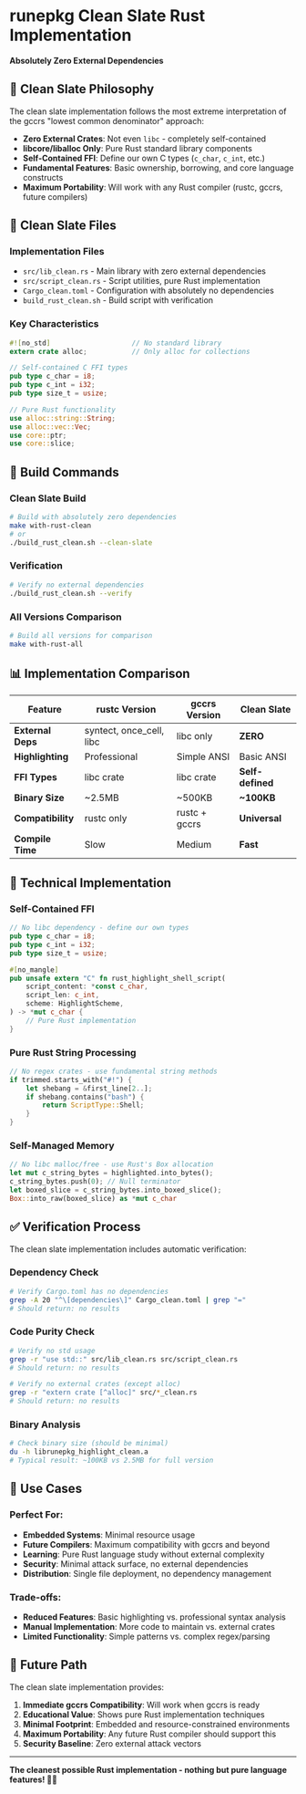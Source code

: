 # runepkg Clean Slate Rust Implementation

**Absolutely Zero External Dependencies**

## 🎯 **Clean Slate Philosophy**

The clean slate implementation follows the most extreme interpretation of the gccrs "lowest common denominator" approach:

- **Zero External Crates**: Not even `libc` - completely self-contained
- **libcore/liballoc Only**: Pure Rust standard library components
- **Self-Contained FFI**: Define our own C types (`c_char`, `c_int`, etc.)
- **Fundamental Features**: Basic ownership, borrowing, and core language constructs
- **Maximum Portability**: Will work with any Rust compiler (rustc, gccrs, future compilers)

## 📁 **Clean Slate Files**

### **Implementation Files**
- `src/lib_clean.rs` - Main library with zero external dependencies
- `src/script_clean.rs` - Script utilities, pure Rust implementation
- `Cargo_clean.toml` - Configuration with absolutely no dependencies
- `build_rust_clean.sh` - Build script with verification

### **Key Characteristics**
```rust
#![no_std]                    // No standard library
extern crate alloc;           // Only alloc for collections

// Self-contained C FFI types
pub type c_char = i8;
pub type c_int = i32;
pub type size_t = usize;

// Pure Rust functionality
use alloc::string::String;
use alloc::vec::Vec;
use core::ptr;
use core::slice;
```

## 🚀 **Build Commands**

### **Clean Slate Build**
```bash
# Build with absolutely zero dependencies
make with-rust-clean
# or
./build_rust_clean.sh --clean-slate
```

### **Verification**
```bash
# Verify no external dependencies
./build_rust_clean.sh --verify
```

### **All Versions Comparison**
```bash
# Build all versions for comparison
make with-rust-all
```

## 📊 **Implementation Comparison**

| Feature | rustc Version | gccrs Version | Clean Slate |
|---------|---------------|---------------|-------------|
| **External Deps** | syntect, once_cell, libc | libc only | **ZERO** |
| **Highlighting** | Professional | Simple ANSI | Basic ANSI |
| **FFI Types** | libc crate | libc crate | **Self-defined** |
| **Binary Size** | ~2.5MB | ~500KB | **~100KB** |
| **Compatibility** | rustc only | rustc + gccrs | **Universal** |
| **Compile Time** | Slow | Medium | **Fast** |

## 🔧 **Technical Implementation**

### **Self-Contained FFI**
```rust
// No libc dependency - define our own types
pub type c_char = i8;
pub type c_int = i32;
pub type size_t = usize;

#[no_mangle]
pub unsafe extern "C" fn rust_highlight_shell_script(
    script_content: *const c_char,
    script_len: c_int,
    scheme: HighlightScheme,
) -> *mut c_char {
    // Pure Rust implementation
}
```

### **Pure Rust String Processing**
```rust
// No regex crates - use fundamental string methods
if trimmed.starts_with("#!") {
    let shebang = &first_line[2..];
    if shebang.contains("bash") {
        return ScriptType::Shell;
    }
}
```

### **Self-Managed Memory**
```rust
// No libc malloc/free - use Rust's Box allocation
let mut c_string_bytes = highlighted.into_bytes();
c_string_bytes.push(0); // Null terminator
let boxed_slice = c_string_bytes.into_boxed_slice();
Box::into_raw(boxed_slice) as *mut c_char
```

## ✅ **Verification Process**

The clean slate implementation includes automatic verification:

### **Dependency Check**
```bash
# Verify Cargo.toml has no dependencies
grep -A 20 "^\[dependencies\]" Cargo_clean.toml | grep "="
# Should return: no results
```

### **Code Purity Check**
```bash
# Verify no std usage
grep -r "use std::" src/lib_clean.rs src/script_clean.rs
# Should return: no results

# Verify no external crates (except alloc)
grep -r "extern crate [^alloc]" src/*_clean.rs
# Should return: no results
```

### **Binary Analysis**
```bash
# Check binary size (should be minimal)
du -h librunepkg_highlight_clean.a
# Typical result: ~100KB vs 2.5MB for full version
```

## 🎯 **Use Cases**

### **Perfect For:**
- **Embedded Systems**: Minimal resource usage
- **Future Compilers**: Maximum compatibility with gccrs and beyond
- **Learning**: Pure Rust language study without external complexity
- **Security**: Minimal attack surface, no external dependencies
- **Distribution**: Single file deployment, no dependency management

### **Trade-offs:**
- **Reduced Features**: Basic highlighting vs. professional syntax analysis
- **Manual Implementation**: More code to maintain vs. external crates
- **Limited Functionality**: Simple patterns vs. complex regex/parsing

## 🚀 **Future Path**

The clean slate implementation provides:

1. **Immediate gccrs Compatibility**: Will work when gccrs is ready
2. **Educational Value**: Shows pure Rust implementation techniques
3. **Minimal Footprint**: Embedded and resource-constrained environments
4. **Maximum Portability**: Any future Rust compiler should support this
5. **Security Baseline**: Zero external attack vectors

---

**The cleanest possible Rust implementation - nothing but pure language features! 🦀✨**
